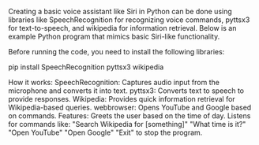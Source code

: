 Creating a basic voice assistant like Siri in Python can be done using libraries like SpeechRecognition for recognizing voice commands, pyttsx3 for text-to-speech, and wikipedia for information retrieval. Below is an example Python program that mimics basic Siri-like functionality.

Before running the code, you need to install the following libraries:

pip install SpeechRecognition pyttsx3 wikipedia

How it works:
SpeechRecognition: Captures audio input from the microphone and converts it into text.
pyttsx3: Converts text to speech to provide responses.
Wikipedia: Provides quick information retrieval for Wikipedia-based queries.
webbrowser: Opens YouTube and Google based on commands.
Features:
Greets the user based on the time of day.
Listens for commands like:
"Search Wikipedia for [something]"
"What time is it?"
"Open YouTube"
"Open Google"
"Exit" to stop the program.

